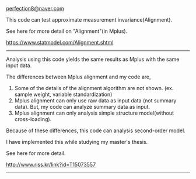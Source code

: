 perfection8@naver.com

This code can test approximate measurement invariance(Alignment).

See here for more detail on "Alignment"(in Mplus).

https://www.statmodel.com/Alignment.shtml

----------------------------------------------------------------------------------------------------------------------------------------

Analysis using this code yields the same results as Mplus with the same input data.

The differences between Mplus alignment and my code are,
1) Some of the details of the alignment algorithm are not shown. (ex. sample weight, variable standardization)
2) Mplus alignment can only use raw data as input data (not summary data).
   But, my code can analyze summary data as input.
3) Mplus alignment can only analysis simple structure model(without cross-loading).

Because of these differences, this code can analysis second-order model.

I have implemented this while studying my master's thesis.

See here for more detail.

http://www.riss.kr/link?id=T15073557

----------------------------------------------------------------------------------------------------------------------------------------
